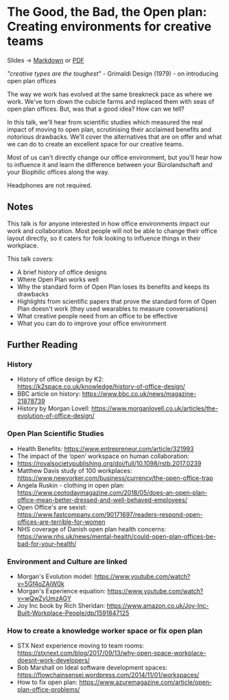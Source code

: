 # The Good, the Bad, the Open plan: Creating environments for creative teams

Slides -> [Markdown](./talk/deckset_slides.md) or [PDF](./slides.pdf)

*"creative types are the toughest"* - Grimaldi Design (1979) - on introducing open plan offices

The way we work has evolved at the same breakneck pace as where we work. We've torn down the cubicle farms and replaced them with seas of open plan offices. But, was that a good idea? How can we tell?

In this talk, we'll hear from scientific studies which measured the real impact of moving to open plan, scrutinising their acclaimed benefits and notorious drawbacks. We'll cover the alternatives that are on offer and what we can do to create an excellent space for our creative teams. 

Most of us can't directly change our office environment, but you'll hear how to influence it and learn the difference between your Bürolandschaft and your Biophilic offices along the way.

Headphones are not required.

## Notes

This talk is for anyone interested in how office environments impact our work and collaboration. Most people will not be able to change their office layout directly, so it caters for folk looking to influence things in their workplace.

This talk covers:

* A brief history of office designs
* Where Open Plan works well
* Why the standard form of Open Plan loses its benefits and keeps its drawbacks
* Highlights from scientific papers that prove the standard form of Open Plan doesn't work (they used wearables to measure conversations)
* What creative people need from an office to be effective
* What you can do to improve your office environment

## Further Reading

### History

* History of office design by K2: https://k2space.co.uk/knowledge/history-of-office-design/
* BBC article on history: https://www.bbc.co.uk/news/magazine-21878739
* History by Morgan Lovell: https://www.morganlovell.co.uk/articles/the-evolution-of-office-design/

### Open Plan Scientific Studies

* Health Benefits: https://www.entrepreneur.com/article/321993
* The impact of the ‘open’ workspace on human collaboration:
* https://royalsocietypublishing.org/doi/full/10.1098/rstb.2017.0239
* Matthew Davis study of 100 workplaces: https://www.newyorker.com/business/currency/the-open-office-trap
* Angela Ruskin - clothing in open plan: https://www.ceotodaymagazine.com/2018/05/does-an-open-plan-office-mean-better-dressed-and-well-behaved-employees/
* Open Office's are sexist: https://www.fastcompany.com/90171697/readers-respond-open-offices-are-terrible-for-women
* NHS coverage of Danish open plan health concerns: https://www.nhs.uk/news/mental-health/could-open-plan-offices-be-bad-for-your-health/

### Environment and Culture are linked

* Morgan's Evolution model: https://www.youtube.com/watch?v=5Gf4oZAiW0k
* Morgan's Experience equation: https://www.youtube.com/watch?v=wQwZyUmzAGY
* Joy Inc book by Rich Sheridan: https://www.amazon.co.uk/Joy-Inc-Built-Workplace-People/dp/1591847125

### How to create a knowledge worker space or fix open plan

* STX Next experience moving to team rooms: https://stxnext.com/blog/2017/09/13/why-open-space-workplace-doesnt-work-developers/ 
* Bob Marshall on Ideal software development spaces: https://flowchainsensei.wordpress.com/2014/11/01/workspaces/
* How to fix open plan: https://www.azuremagazine.com/article/open-plan-office-problems/
